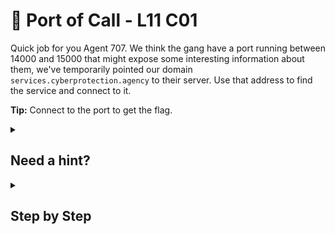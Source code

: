 # 🥌 Port of Call - L11 C01

Quick job for you Agent 707. We think the gang have a port running between 14000 and 15000 that might expose some interesting information about them, we've temporarily pointed our domain `services.cyberprotection.agency` to their server. Use that address to find the service and connect to it.

**Tip:** Connect to the port to get the flag.

<details><summary>

## Need a hint?</summary>

> 💡 Hint: You'll want to use nmap for this. Make sure you specify the port range!

</details>

<details><summary>

## Step by Step</summary>

- Open a Linux terminal
- Run `nmap -p 14000-15000 -Pn services.cyberprotection.agency`
- Run `nc services.cyberprotection.agency 14444`
- The flag should appear

![running netcat](/assets/portofcall1.png)

`flag: Dc4GChlyxd3jkTmapRcQ0S`

</details>
